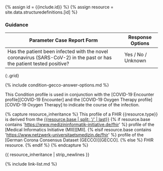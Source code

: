 
{% assign id = {{include.id}} %}
{% assign resource = site.data.structuredefinitions.[id] %}

### Guidance

| Parameter Case Report Form | Response Options |
| -------------------------- | ---------------- |
| Has the patient been infected with the novel coronavirus (SARS-CoV-2) in the past or has the patient tested positive?	| Yes / No / Unknown |
{:.grid}

{% include condition-gecco-answer-options.md %}

This Condition profile is used in conjunction with the [COVID-19 Encounter profile][COVID-19 Encounter] and the [COVID-19 Oxygen Therapy profile][COVID-19 Oxygen Therapy] to indicate the course of the infection.


{% capture resource_inheritance %}
This profile of a FHIR {{resource.type}} is derived from the [{{resource.base | split: '/' | last}}]({{resource.base}})
{% if resource.base contains 'https://www.medizininformatik-initiative.de/fhir' %}
 profile of the [Medical Informatics Initiative (MII)][MII].
{% elsif resource.base contains 'https://www.netzwerk-universitaetsmedizin.de/fhir' %}
 profile of the [German Corona Consensus Dataset (GECCO)][GECCO].
{% else %}
 FHIR resource.
{% endif %}
{% endcapture %}

{{ resource_inheritance | strip_newlines }}

{% include link-list.md %}
